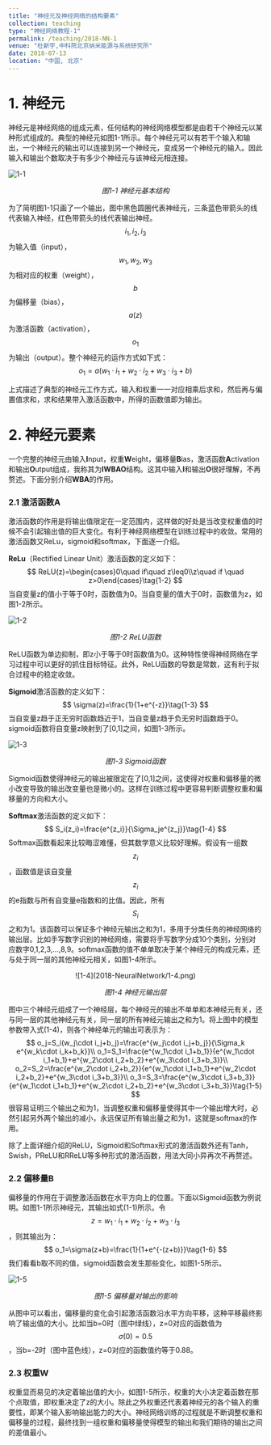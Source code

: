 ```yaml
---
title: "神经元及神经网络的结构要素"
collection: teaching
type: "神经网络教程-1"
permalink: /teaching/2018-NN-1
venue: "杜新宇,中科院北京纳米能源与系统研究所"
date: 2018-07-13
location: "中国, 北京"
---
```


<script type="text/javascript" src="http://cdn.mathjax.org/mathjax/latest/MathJax.js?config=default"></script>

# 1. 神经元

神经元是神经网络的组成元素，任何结构的神经网络模型都是由若干个神经元以某种形式组成的。典型的神经元如图1-1所示。每个神经元可以有若干个输入和输出，一个神经元的输出可以连接到另一个神经元，变成另一个神经元的输入。因此输入和输出个数取决于有多少个神经元与该神经元相连接。

![1-1](2018-NeuralNetwork/1-1.png)

*<center>图1-1 神经元基本结构</center>*

为了简明图1-1只画了一个输出，图中黑色圆圈代表神经元，三条蓝色带箭头的线代表输入神经，红色带箭头的线代表输出神经。$$i_1,i_2,i_3$$为输入值（input），$$w_1,w_2,w_3$$为相对应的权重（weight），$$b$$为偏移量（bias），$$a(z)$$为激活函数（activation），$$o_1$$为输出（output）。整个神经元的运作方式如下式：
$$
o_1=a( w_1\cdot i_1+w_2\cdot i_2+w_3\cdot i_3+b) \tag{1-1}
$$

上式描述了典型的神经元工作方式，输入和权重一一对应相乘后求和，然后再与偏置值求和，求和结果带入激活函数中，所得的函数值即为输出。

# 2. 神经元要素

一个完整的神经元由输入**I**nput，权重**W**eight，偏移量**B**ias，激活函数**A**ctivation和输出**O**utput组成，我称其为**IWBAO**结构。这其中输入**I**和输出**O**很好理解，不再赘述。下面分别介绍**WBA**的作用。

### 2.1 激活函数A

激活函数的作用是将输出值限定在一定范围内，这样做的好处是当改变权重值的时候不会引起输出值的巨大变化。有利于神经网络模型在训练过程中的收敛。常用的激活函数又ReLu，sigmoid和softmax，下面逐一介绍。

**ReLu**（Rectified Linear Unit）激活函数的定义如下：
$$
ReLU(z)=\begin{cases}0\quad if\quad z\leq0\\z\quad if \quad z>0\end{cases}\tag{1-2}
$$
当自变量z的值小于等于0时，函数值为0。当自变量的值大于0时，函数值为z，如图1-2所示。

![1-2](2018-NeuralNetwork/1-2.png)

*<center>图1-2 ReLU函数</center>*

ReLU函数为单边抑制，即z小于等于0时函数值为0。这种特性使得神经网络在学习过程中可以更好的抓住目标特征。此外，ReLU函数的导数是常数，这有利于拟合过程中的稳定收敛。

**Sigmoid**激活函数的定义如下：
$$
\sigma(z)=\frac{1}{1+e^{-z}}\tag{1-3}
$$
当自变量z趋于正无穷时函数趋近于1，当自变量z趋于负无穷时函数趋于0。sigmoid函数将自变量z映射到了[0,1]之间，如图1-3所示。

![1-3](2018-NeuralNetwork/1-3.png)

*<center>图1-3 Sigmoid函数</center>*

Sigmoid函数使得神经元的输出被限定在了[0,1]之间，这使得对权重和偏移量的微小改变导致的输出改变量也是微小的。这样在训练过程中更容易判断调整权重和偏移量的方向和大小。

**Softmax**激活函数的定义如下：
$$
S_i(z_i)=\frac{e^{z_i}}{\Sigma_je^{z_j}}\tag{1-4}
$$
Softmax函数看起来比较晦涩难懂，但其数学意义比较好理解。假设有一组数$$z_i$$，函数值是该自变量$$z_i$$的e指数与所有自变量e指数和的比值。因此，所有$$S_i$$之和为1。该函数可以保证多个神经元输出之和为1，多用于分类任务的神经网络的输出层。比如手写数字识别的神经网络，需要将手写数字分成10个类别，分别对应数字0,1,2,3,...,8,9。softmax函数的值不单单取决于某个神经元的构成元素，还与处于同一层的其他神经元相关，如图1-4所示。

<div align=center>![1-4](2018-NeuralNetwork/1-4.png)</div>

*<center>图1-4 神经元输出层</center>*

图中三个神经元组成了一个神经层，每个神经元的输出不单单和本神经元有关，还与同一层的其他神经元有关，同一层的所有神经元输出之和为1。将上图中的模型参数带入式(1-4)，则各个神经单元的输出可表示为：
$$
o_j=S_i(w_j\cdot i_j+b_j)=\frac{e^{w_j\cdot i_j+b_j}}{\Sigma_k e^{w_k\cdot i_k+b_k}}\\
o_1=S_1=\frac{e^{w_1\cdot i_1+b_1}}{e^{w_1\cdot i_1+b_1}+e^{w_2\cdot i_2+b_2}+e^{w_3\cdot i_3+b_3}}\\
o_2=S_2=\frac{e^{w_2\cdot i_2+b_2}}{e^{w_1\cdot i_1+b_1}+e^{w_2\cdot i_2+b_2}+e^{w_3\cdot i_3+b_3}}\\
o_3=S_3=\frac{e^{w_3\cdot i_3+b_3}}{e^{w_1\cdot i_1+b_1}+e^{w_2\cdot i_2+b_2}+e^{w_3\cdot i_3+b_3}}\tag{1-5}
$$
很容易证明三个输出之和为1，当调整权重和偏移量使得其中一个输出增大时，必然引起另外两个输出的减小，永远保证所有输出量之和为1，这就是softmax的作用。

除了上面详细介绍的ReLU，Sigmoid和Softmax形式的激活函数外还有Tanh，Swish，PReLU和RReLU等多种形式的激活函数，用法大同小异再次不再赘述。

### 2.2 偏移量B

偏移量的作用在于调整激活函数在水平方向上的位置。下面以Sigmoid函数为例说明。如图1-1所示神经元，其输出如式(1-1)所示。令$$z=w_1\cdot i_1+w_2\cdot i_2+w_3\cdot i_3$$，则其输出为：
$$
o_1=\sigma(z+b)=\frac{1}{1+e^{-(z+b)}}\tag{1-6}
$$
我们看看b取不同的值，sigmoid函数会发生那些变化，如图1-5所示。

![1-5](2018-NeuralNetwork/1-5.png)

*<center>图1-5 偏移量对输出的影响</center>*

从图中可以看出，偏移量的变化会引起激活函数沿水平方向平移，这种平移最终影响了输出值的大小。比如当b=0时（图中绿线），z=0对应的函数值为$$\sigma(0)=0.5$$，当b=-2时（图中蓝色线），z=0对应的函数值约等于0.88。

### 2.3 权重W

权重显而易见的决定着输出值的大小，如图1-5所示，权重的大小决定着函数在那个点取值，即权重决定了z的大小。除此之外权重还代表着神经元的各个输入的重要性，即某个输入影响输出能力的大小。神经网络训练的过程就是不断调整权重和偏移量的过程，最终找到一组权重和偏移量使得模型的输出和我们期待的输出之间的差值最小。